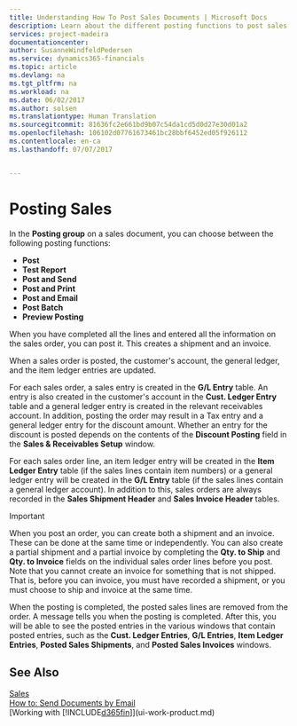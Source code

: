 ```yaml
---
title: Understanding How To Post Sales Documents | Microsoft Docs
description: Learn about the different posting functions to post sales documents.
services: project-madeira
documentationcenter: 
author: SusanneWindfeldPedersen
ms.service: dynamics365-financials
ms.topic: article
ms.devlang: na
ms.tgt_pltfrm: na
ms.workload: na
ms.date: 06/02/2017
ms.author: solsen
ms.translationtype: Human Translation
ms.sourcegitcommit: 81636fc2e661bd9b07c54da1cd5d0d27e30d01a2
ms.openlocfilehash: 106102d07761673461bc28bbf6452ed05f926112
ms.contentlocale: en-ca
ms.lasthandoff: 07/07/2017


---
```

# <a name="posting-sales"></a>Posting Sales
In the **Posting group** on a sales document, you can choose between the following posting functions:

* **Post**
* **Test Report**
* **Post and Send**
* **Post and Print**
* **Post and Email**
* **Post Batch**
* **Preview Posting**

When you have completed all the lines and entered all the information on the sales order, you can post it. This creates a shipment and an invoice.

When a sales order is posted, the customer's account, the general ledger, and the item ledger entries are updated.

For each sales order, a sales entry is created in the **G/L Entry** table. An entry is also created in the customer's account in the **Cust. Ledger Entry** table and a general ledger entry is created in the relevant receivables account. In addition, posting the order may result in a Tax entry and a general ledger entry for the discount amount. Whether an entry for the discount is posted depends on the contents of the **Discount Posting** field in the **Sales & Receivables Setup** window.

For each sales order line, an item ledger entry will be created in the **Item Ledger Entry** table (if the sales lines contain item numbers) or a general ledger entry will be created in the **G/L Entry** table (if the sales lines contain a general ledger account). In addition to this, sales orders are always recorded in the **Sales Shipment Header** and **Sales Invoice Header** tables.

> [!IMPORTANT]  
>   When you post an order, you can create both a shipment and an invoice. These can be done at the same time or independently. You can also create a partial shipment and a partial invoice by completing the **Qty. to Ship** and **Qty. to Invoice** fields on the individual sales order lines before you post. Note that you cannot create an invoice for something that is not shipped. That is, before you can invoice, you must have recorded a shipment, or you must choose to ship and invoice at the same time.

When the posting is completed, the posted sales lines are removed from the order. A message tells you when the posting is completed. After this, you will be able to see the posted entries in the various windows that contain posted entries, such as the **Cust. Ledger Entries**, **G/L Entries**, **Item Ledger Entries**, **Posted Sales Shipments**, and **Posted Sales Invoices** windows.

## <a name="see-also"></a>See Also
[Sales](sales-manage-sales.md)  
[How to: Send Documents by Email](ui-how-send-documents-email.md)  
[Working with [!INCLUDE[d365fin](includes/d365fin_md.md)]](ui-work-product.md)


